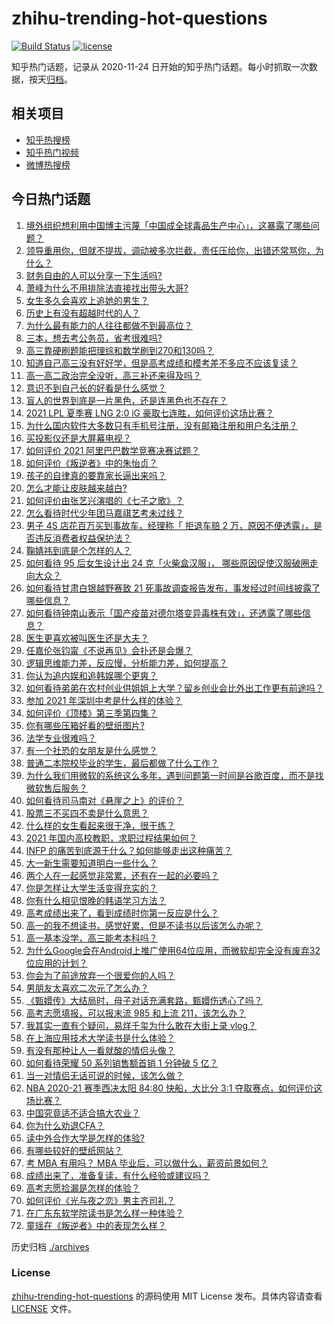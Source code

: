 # zhihu-trending-hot-questions

[![Build Status](https://github.com/justjavac/zhihu-trending-hot-questions/workflows/ci/badge.svg?branch=master)](https://github.com/justjavac/zhihu-trending-hot-questions/actions)
[![license](https://img.shields.io/github/license/justjavac/zhihu-trending-hot-questions)](https://github.com/justjavac/zhihu-trending-hot-questions/blob/master/LICENSE)

知乎热门话题，记录从 2020-11-24 日开始的知乎热门话题。每小时抓取一次数据，按天[归档](./archives)。

## 相关项目

- [知乎热搜榜](https://github.com/justjavac/zhihu-trending-top-search)
- [知乎热门视频](https://github.com/justjavac/zhihu-trending-hot-video)
- [微博热搜榜](https://github.com/justjavac/weibo-trending-hot-search)

## 今日热门话题

<!-- BEGIN -->
<!-- 最后更新时间 Mon Jun 28 2021 07:01:51 GMT+0800 (China Standard Time) -->

1. [境外组织想利用中国博主污蔑「中国成全球毒品生产中心」，这暴露了哪些问题？](https://www.zhihu.com/question/467242610)
2. [领导重用你，但就不提拔，调动被多次拦截，责任压给你，出错还常骂你，为什么？](https://www.zhihu.com/question/371428511)
3. [财务自由的人可以分享一下生活吗?](https://www.zhihu.com/question/452616303)
4. [萧峰为什么不用排除法直接找出带头大哥?](https://www.zhihu.com/question/465793725)
5. [女生多久会喜欢上追她的男生？](https://www.zhihu.com/question/318419047)
6. [历史上有没有超越时代的人？](https://www.zhihu.com/question/25538697)
7. [为什么最有能力的人往往都做不到最高位？](https://www.zhihu.com/question/268848307)
8. [三本，想去考公务员，省考很难吗?](https://www.zhihu.com/question/332487091)
9. [高三靠硬刷题能把理综和数学刷到270和130吗？](https://www.zhihu.com/question/36834794)
10. [知道自己高三没有好好学，但是高考成绩和模考差不多应不应该复读？](https://www.zhihu.com/question/467132094)
11. [高一高二政治完全没听，高三补还来得及吗？](https://www.zhihu.com/question/467636227)
12. [意识不到自己长的好看是什么感觉？](https://www.zhihu.com/question/461571422)
13. [盲人的世界到底是一片黑色，还是连黑色也不存在？](https://www.zhihu.com/question/48476818)
14. [2021 LPL 夏季赛 LNG 2:0 iG
    豪取七连胜，如何评价这场比赛？](https://www.zhihu.com/question/468185851)
15. [为什么国内软件大多数只有手机号注册，没有邮箱注册和用户名注册？](https://www.zhihu.com/question/331360215)
16. [买投影仪还是大屏幕电视？](https://www.zhihu.com/question/22925179)
17. [如何评价 2021 阿里巴巴数学竞赛决赛试题？](https://www.zhihu.com/question/467903915)
18. [如何评价《叛逆者》中的朱怡贞？](https://www.zhihu.com/question/464194950)
19. [孩子的自律真的要靠家长逼出来吗？](https://www.zhihu.com/question/436192830)
20. [怎么才能让皮肤越来越白?](https://www.zhihu.com/question/458127901)
21. [如何评价由张艺兴演唱的《七子之歌》？](https://www.zhihu.com/question/468080201)
22. [怎么看待时代少年团马嘉祺艺考未过线？](https://www.zhihu.com/question/467985728)
23. [男子 4S 店花百万买到事故车，经理称「 拒退车赔 2
    万，原因不便透露」，是否违反消费者权益保护法？](https://www.zhihu.com/question/467888396)
24. [鞠婧祎到底是个怎样的人？](https://www.zhihu.com/question/451531217)
25. [如何看待 95 后女生设计出 24 克「火柴盒汉服」，
    哪些原因促使汉服破圈走向大众？](https://www.zhihu.com/question/467576874)
26. [如何看待甘肃白银越野赛致 21
    死事故调查报告发布，事发经过时间线披露了哪些信息？](https://www.zhihu.com/question/467819232)
27. [如何看待钟南山表示「国产疫苗对德尔塔变异毒株有效」，还透露了哪些信息？](https://www.zhihu.com/question/467727614)
28. [医生更喜欢被叫医生还是大夫？](https://www.zhihu.com/question/392695588)
29. [任嘉伦张钧甯《不说再见》会扑还是会爆？](https://www.zhihu.com/question/465852395)
30. [逻辑思维能力差，反应慢，分析能力差，如何提高？](https://www.zhihu.com/question/20119939)
31. [你认为追内娱和追韩娱哪个更爽？](https://www.zhihu.com/question/467521263)
32. [如何看待弟弟在农村创业供姐姐上大学？留乡创业会比外出工作更有前途吗？](https://www.zhihu.com/question/467948955)
33. [参加 2021 年深圳中考是什么样的体验？](https://www.zhihu.com/question/413732438)
34. [如何评价《顶楼》第三季第四集？](https://www.zhihu.com/question/467430940)
35. [你有哪些压箱好看的壁纸图片?](https://www.zhihu.com/question/452324718)
36. [法学专业很难吗？](https://www.zhihu.com/question/312320326)
37. [有一个社恐的女朋友是什么感觉？](https://www.zhihu.com/question/323962570)
38. [普通二本院校毕业的学生，最后都做了什么工作？](https://www.zhihu.com/question/267563742)
39. [为什么我们用微软的系统这么多年，遇到问题第一时间是谷歌百度，而不是找微软售后服务？](https://www.zhihu.com/question/463391853)
40. [如何看待司马南对《悬崖之上》的评价？](https://www.zhihu.com/question/462226337)
41. [股票三不买四不卖是什么意思？](https://www.zhihu.com/question/453247969)
42. [什么样的女生看起来很干净，很干练？](https://www.zhihu.com/question/23796174)
43. [2021 年国内高校教职，求职过程结果如何？](https://www.zhihu.com/question/422467775)
44. [INFP 的痛苦到底源于什么？如何能够走出这种痛苦？](https://www.zhihu.com/question/464694241)
45. [大一新生需要知道明白一些什么？](https://www.zhihu.com/question/464836526)
46. [两个人在一起感觉非常累，还有在一起的必要吗？](https://www.zhihu.com/question/462421326)
47. [你是怎样让大学生活变得充实的？](https://www.zhihu.com/question/458754159)
48. [你有什么相见恨晚的韩语学习方法？](https://www.zhihu.com/question/32217419)
49. [高考成绩出来了，看到成绩时你第一反应是什么？](https://www.zhihu.com/question/282112238)
50. [高一的我不想读书，感觉好累，但是不读书以后该怎么办呢？](https://www.zhihu.com/question/462952243)
51. [高一基本没学，高三能考本科吗？](https://www.zhihu.com/question/465880433)
52. [为什么Google会在Android上推广使用64位应用，而微软却完全没有废弃32位应用的计划？](https://www.zhihu.com/question/461368950)
53. [你会为了前途放弃一个很爱你的人吗？](https://www.zhihu.com/question/465840049)
54. [男朋友太喜欢二次元了怎么办？](https://www.zhihu.com/question/402086093)
55. [《甄嬛传》大结局时，母子对话充满套路，甄嬛伤透心了吗？](https://www.zhihu.com/question/404317643)
56. [高考志愿填报，可以报末流 985 和上流 211，该怎么办？](https://www.zhihu.com/question/466861114)
57. [我其实一直有个疑问，易烊千玺为什么敢在大街上录 vlog？](https://www.zhihu.com/question/464875636)
58. [在上海应用技术大学读书是什么体验？](https://www.zhihu.com/question/62082173)
59. [有没有那种让人一看就酸的情侣头像？](https://www.zhihu.com/question/432753689)
60. [如何看待荣耀 50 系列销售额首销 1 分钟破 5 亿？](https://www.zhihu.com/question/467418330)
61. [当一对情侣无话可说的时候，该怎么做？](https://www.zhihu.com/question/280272233)
62. [NBA 2020-21 赛季西决太阳 84:80 快船，大比分 3:1
    夺取赛点，如何评价这场比赛？](https://www.zhihu.com/question/468067856)
63. [中国究竟适不适合搞大农业？](https://www.zhihu.com/question/323105287)
64. [你为什么劝退CFA？](https://www.zhihu.com/question/452285810)
65. [读中外合作大学是怎样的体验?](https://www.zhihu.com/question/370794883)
66. [有哪些较好的壁纸网站？](https://www.zhihu.com/question/32762402)
67. [考 MBA 有用吗？ MBA 毕业后，可以做什么，薪资前景如何？](https://www.zhihu.com/question/424963203)
68. [成绩出来了，准备复读，有什么经验或建议吗？](https://www.zhihu.com/question/466920064)
69. [高考志愿捡漏是怎样的体验？](https://www.zhihu.com/question/59549503)
70. [如何评价《光与夜之恋》男主齐司礼？](https://www.zhihu.com/question/466812216)
71. [在广东东软学院读书是怎么样一种体验？](https://www.zhihu.com/question/36540493)
72. [童瑶在《叛逆者》中的表现怎么样？](https://www.zhihu.com/question/463850620)

<!-- END -->

历史归档 [./archives](./archives)

### License

[zhihu-trending-hot-questions](https://github.com/justjavac/zhihu-trending-hot-questions)
的源码使用 MIT License 发布。具体内容请查看 [LICENSE](./LICENSE) 文件。
